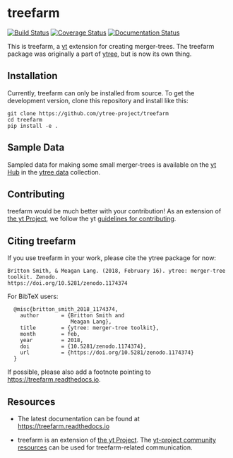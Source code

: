 # treefarm

[![Build Status](https://travis-ci.org/ytree-project/treefarm.svg?branch=master)](https://travis-ci.org/ytree-project/treefarm)
[![Coverage Status](https://coveralls.io/repos/github/ytree-project/treefarm/badge.svg?branch=master)](https://coveralls.io/github/ytree-project/treefarm?branch=master)
[![Documentation Status](https://readthedocs.org/projects/treefarm/badge/?version=latest)](https://treefarm.readthedocs.io/en/latest/?badge=latest)

This is treefarm, a [yt](https://github.com/yt-project/yt) extension for creating merger-trees.
The treefarm package was originally a part of [ytree](https://treefarm.readthedocs.io/), but is now
its own thing.

## Installation

Currently, treefarm can only be installed from source.
To get the development version, clone this repository and install like this:

```
git clone https://github.com/ytree-project/treefarm
cd treefarm
pip install -e .
```

## Sample Data

Sampled data for making some small merger-trees is available on the
[yt Hub](https://girder.hub.yt/) in the
[ytree data](https://girder.hub.yt/#collection/59835a1ee2a67400016a2cda) collection.

## Contributing

treefarm would be much better with your contribution!  As an extension of
[the yt Project](https://yt-project.org/), we follow the yt
[guidelines for contributing](https://github.com/yt-project/yt#contributing).

## Citing treefarm


If you use treefarm in your work, please cite the ytree package for now:

```
Britton Smith, & Meagan Lang. (2018, February 16). ytree: merger-tree toolkit. Zenodo.
https://doi.org/10.5281/zenodo.1174374
```

For BibTeX users:

```
  @misc{britton_smith_2018_1174374,
    author       = {Britton Smith and
                    Meagan Lang},
    title        = {ytree: merger-tree toolkit},
    month        = feb,
    year         = 2018,
    doi          = {10.5281/zenodo.1174374},
    url          = {https://doi.org/10.5281/zenodo.1174374}
  }
```

If possible, please also add a footnote pointing to
https://treefarm.readthedocs.io.

## Resources

 * The latest documentation can be found at https://treefarm.readthedocs.io

 * treefarm is an extension of [the yt Project](https://yt-project.org/). The [yt-project community resources](https://github.com/yt-project/yt#resources) can be used for treefarm-related communication.
